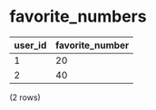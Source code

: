 favorite_numbers
================

| user_id | favorite_number |
|---------|-----------------|
| 1       | 20              |
| 2       | 40              |
(2 rows)

